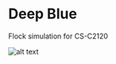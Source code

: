 # Deep Blue

Flock simulation for CS-C2120

![alt text](https://github.com/Jopetin/Deep-Blue/tree/main/pictures/1.png?raw=true)
